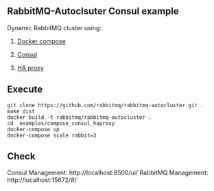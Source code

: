 RabbitMQ-Autoclsuter Consul example
--
Dynamic RabbitMQ cluster using:

1. [Docker compose](https://docs.docker.com/compose/)

2. [Consul](https://www.consul.io) 

3. [HA proxy](https://github.com/docker/dockercloud-haproxy)


Execute
--
```
git clone https://github.com/rabbitmq/rabbitmq-autocluster.git .
make dist
docker build -t rabbitmq/rabbitmq-autocluster .
cd  examples/compose_consul_haproxy 
docker-compose up
docker-compose scale rabbit=3
```

Check
--

Consul Management: http://localhost:8500/ui/ 
RabbitMQ Management: http://localhost:15672/#/
